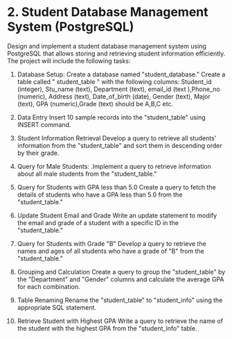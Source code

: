 # 2. Student Database Management System (PostgreSQL)

Design and implement a student database management system using PostgreSQL that allows storing and retrieving student information efficiently. The project will include the following tasks: 

1. Database Setup:
Create a database named "student_database."
Create a table called " student_table " with the following columns: Student_id (integer),
Stu_name (text), Department (text), email_id (text ),Phone_no (numeric), Address (text),
Date_of_birth (date), Gender (text), Major (text), GPA (numeric),Grade (text) should be A,B,C
etc.

2. Data Entry
Insert 10 sample records into the "student_table" using INSERT command.

3. Student Information Retrieval
Develop a query to retrieve all students' information from the "student_table" and sort them in
descending order by their grade.

4. Query for Male Students:
.Implement a query to retrieve information about all male students from the "student_table."

5. Query for Students with GPA less than 5.0
Create a query to fetch the details of students who have a GPA less than 5.0 from the
"student_table."

6. Update Student Email and Grade
Write an update statement to modify the email and grade of a student with a specific ID in the
"student_table."

7. Query for Students with Grade "B"
Develop a query to retrieve the names and ages of all students who have a grade of "B" from
the "student_table."

8. Grouping and Calculation
Create a query to group the "student_table" by the "Department" and "Gender" columns and
calculate the average GPA for each combination.

9. Table Renaming
Rename the "student_table" to "student_info" using the appropriate SQL statement.

10. Retrieve Student with Highest GPA
Write a query to retrieve the name of the student with the highest GPA from the
"student_info" table.
